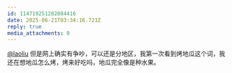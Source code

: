```yaml
---
id: 114719251282084416
date: 2025-06-21T03:34:16.721Z
reply: true
media_attachments: 0
---
```


[@laoliu](https://l22.org/@laoliu) 但是网上确实有争吵，可以还是分地区，我第一次看到烤地瓜这个词，我还在想地瓜怎么烤，烤来好吃吗，地瓜完全像是种水果。

